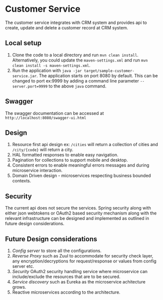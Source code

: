 # Customer Service
The customer service integrates with CRM system and provides api to create, update and delete a customer record at CRM system.

## Local setup
 1. Clone the code to a local directory and run `mvn clean install`. Alternatively, you could update the `maven-settings.xml` 
 and run `mvn clean install -s maven-settings.xml`.
 2. Run the application with `java -jar target/sample-customer-service.jar`. The application starts on port 8080 by default. 
    This can be changed to port ex:9999 by adding a command line parameter `--server.port=9999` to the above `java` command.

## Swagger
The swagger documentation can be accessed at `http://localhost:8080/swagger-ui.html`

## Design
 1. Resource first api design ex: `/cities` will return a collection of cities and `/city/{code}` will return a city. 
 1. HAL formatted responses to enable easy navigation. 
 1. Pagination for collections to support mobile and desktop.
 1. Consistent errors to enable meaningful errors messages and during microservice interaction. 
 1. Domain Driven design - microservices respecting business bounded contexts.

## Security
The current api does not secure the services. Spring security along with either json webtokens or OAuth2 based security mechanism 
along with the relevant infrastructure can be designed and implemented as outlined in future design considerations.

## Future Design considerations
 1. *Config server* to store all the configurations.
 2. *Reverse Proxy* such as Zuul to accommodate for security check layer, any encryption/decryptions for request/response or values from config server etc.   
 3. *Security* OAuth2 security handling service where microservice can include/exclude the resources that are to be secured.
 4. *Service discovery* such as Eureka as the microservice achitecture grows.
 5. Reactive microservices according to the architecture.

